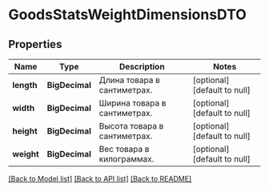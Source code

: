 # GoodsStatsWeightDimensionsDTO
## Properties

| Name | Type | Description | Notes |
|------------ | ------------- | ------------- | -------------|
| **length** | **BigDecimal** | Длина товара в сантиметрах. | [optional] [default to null] |
| **width** | **BigDecimal** | Ширина товара в сантиметрах. | [optional] [default to null] |
| **height** | **BigDecimal** | Высота товара в сантиметрах. | [optional] [default to null] |
| **weight** | **BigDecimal** | Вес товара в килограммах. | [optional] [default to null] |

[[Back to Model list]](../README.md#documentation-for-models) [[Back to API list]](../README.md#documentation-for-api-endpoints) [[Back to README]](../README.md)

